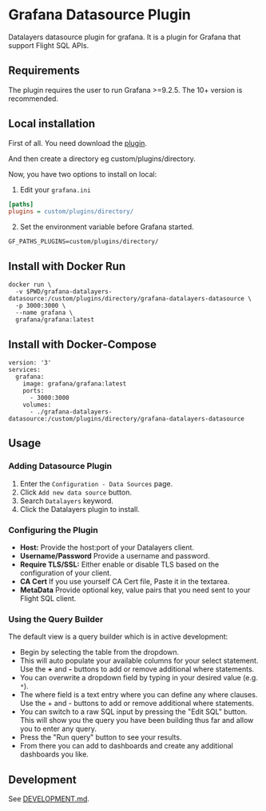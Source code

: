 # Grafana Datasource Plugin

Datalayers datasource plugin for grafana. It is a plugin for Grafana that support Flight SQL APIs.

## Requirements

The plugin requires the user to run Grafana >=9.2.5.
The 10+ version is recommended.

## Local installation 

First of all. You need download the [plugin](https://github.com/datalayers-io/grafana-datalayers-datasource/releases).

And then create a directory eg custom/plugins/directory.

Now, you have two options to install on local:

1. Edit your `grafana.ini`

``` ini
[paths]
plugins = custom/plugins/directory/
```

2. Set the environment variable before Grafana started.

``` shell
GF_PATHS_PLUGINS=custom/plugins/directory/
```

## Install with Docker Run

```
docker run \
  -v $PWD/grafana-datalayers-datasource:/custom/plugins/directory/grafana-datalayers-datasource \
  -p 3000:3000 \
  --name grafana \
  grafana/grafana:latest
```

## Install with Docker-Compose
```
version: '3'
services:
  grafana:
    image: grafana/grafana:latest
    ports:
      - 3000:3000
    volumes: 
      - ./grafana-datalayers-datasource:/custom/plugins/directory/grafana-datalayers-datasource
```

## Usage

### Adding Datasource Plugin

1. Enter the `Configuration - Data Sources` page.
2. Click `Add new data source` button.
3. Search `Datalayers` keyword.
4. Click the Datalayers plugin to install.

### Configuring the Plugin

- **Host:** Provide the host:port of your Datalayers client.
- **Username/Password** Provide a username and password.
- **Require TLS/SSL:** Either enable or disable TLS based on the configuration of your client.
- **CA Cert** If you use yourself CA Cert file, Paste it in the textarea.
- **MetaData** Provide optional key, value pairs that you need sent to your Flight SQL client.


### Using the Query Builder

The default view is a query builder which is in active development:

- Begin by selecting the table from the dropdown.
- This will auto populate your available columns for your select statement. Use the **+** and **-** buttons to add or remove additional where statements.
- You can overwrite a dropdown field by typing in your desired value (e.g. `*`).
- The where field is a text entry where you can define any where clauses. Use the + and - buttons to add or remove additional where statements.
- You can switch to a raw SQL input by pressing the "Edit SQL" button. This will show you the query you have been building thus far and allow you to enter any query.
- Press the "Run query" button to see your results.
- From there you can add to dashboards and create any additional dashboards you like.

## Development

See [DEVELOPMENT.md](DEVELOPMENT.md).

